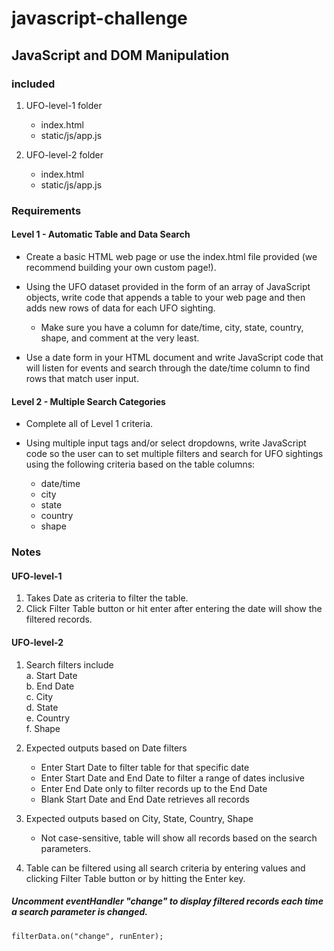 # javascript-challenge
 
## JavaScript and DOM Manipulation

### included
1. UFO-level-1 folder
    * index.html
    * static/js/app.js

2. UFO-level-2 folder
    * index.html
    * static/js/app.js

### Requirements

#### Level 1 - Automatic Table and Data Search
* Create a basic HTML web page or use the index.html file provided (we recommend building your own custom page!).

* Using the UFO dataset provided in the form of an array of JavaScript objects, write code that appends a table to your web page and then adds new rows of data for each UFO sighting.

    * Make sure you have a column for date/time, city, state, country, shape, and comment at the very least.

* Use a date form in your HTML document and write JavaScript code that will listen for events and search through the date/time column to find rows that match user input.

#### Level 2 - Multiple Search Categories
* Complete all of Level 1 criteria.

* Using multiple input tags and/or select dropdowns, write JavaScript code so the user can to set multiple filters and search for UFO sightings using the following criteria based on the table columns:

    * date/time
    * city
    * state
    * country
    * shape

### Notes 
#### UFO-level-1
1.  Takes Date as criteria to filter the table.
2.  Click Filter Table button or hit enter after entering the date will show the filtered records.

#### UFO-level-2
1. Search filters include  
    a. Start Date  
    b. End Date  
    c. City  
    d. State  
    e. Country  
    f. Shape  

2. Expected outputs based on Date filters
    * Enter Start Date to filter table for that specific date
    * Enter Start Date and End Date to filter a range of dates inclusive
    * Enter End Date only to filter records up to the End Date
    * Blank Start Date and End Date retrieves all records

3. Expected outputs based on City, State, Country, Shape
    * Not case-sensitive, table will show all records based on the search parameters.

4. Table can be filtered using all search criteria by entering values and clicking Filter Table button or by hitting the Enter key.

##### Uncomment eventHandler "change" to display filtered records each time a search parameter is changed.
```
filterData.on("change", runEnter);
```
